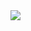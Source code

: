 <img src="https://asset.kompas.com/crops/gljlZo-8XM4S0glEBU7a_zLeyxE=/5x5:2240x1495/750x500/data/photo/2020/05/27/5ecdd9dd4df19.jpg"/>
        
   
